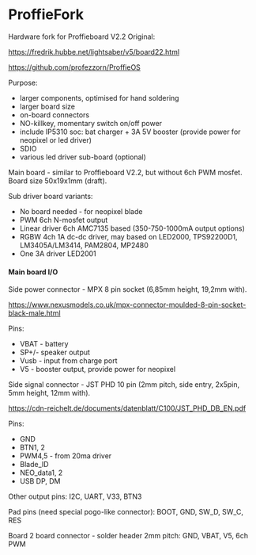 # ProffieFork
Hardware fork for Proffieboard V2.2 
Original:

https://fredrik.hubbe.net/lightsaber/v5/board22.html

https://github.com/profezzorn/ProffieOS

Purpose:
- larger components, optimised for hand soldering
- larger board size 
- on-board connectors
- NO-killkey, momentary switch on/off power
- include IP5310 soc: bat charger + 3A 5V booster (provide power for neopixel or led driver)
- SDIO 
- various led driver sub-board (optional)

Main board - similar to Proffieboard V2.2, but without 6ch PWM mosfet.
Board size 50x19x1mm (draft).

Sub driver board variants:
* No board needed - for neopixel blade
* PWM 6ch N-mosfet output
* Linear driver 6ch AMC7135 based (350-750-1000mA output options)
* RGBW 4ch 1A dc-dc driver, may based on LED2000, TPS92200D1, LM3405A/LM3414, PAM2804, MP2480
* One 3A driver LED2001


#### Main board I/O 

Side power connector - MPX 8 pin socket (6,85mm height, 19,2mm with).

https://www.nexusmodels.co.uk/mpx-connector-moulded-8-pin-socket-black-male.html

Pins:
* VBAT - battery
* SP+/- speaker output
* Vusb - input from charge port
* V5 - booster output, provide power for neopixel

Side signal connector - JST PHD 10 pin 
(2mm pitch, side entry, 2x5pin, 5mm height, 12mm with).

https://cdn-reichelt.de/documents/datenblatt/C100/JST_PHD_DB_EN.pdf

Pins:
* GND 
* BTN1, 2 
* PWM4,5 - from 20ma driver
* Blade_ID
* NEO_data1, 2
* USB DP, DM

Other output pins:
I2C, UART, V33, BTN3

Pad pins (need special pogo-like connector):
BOOT, GND, SW_D, SW_C, RES 

Board 2 board connector - solder header 2mm pitch:
GND, VBAT, V5, 6ch PWM

